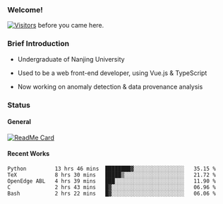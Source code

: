 ### Welcome!

[![Visitors](https://visitor-badge.laobi.icu/badge?page_id=HermitSun.HermitSun)]() before you came here.

### Brief Introduction

- Undergraduate of Nanjing University

- Used to be a web front-end developer, using Vue.js & TypeScript

- Now working on anomaly detection & data provenance analysis

### Status

#### General

[![ReadMe Card](https://github-readme-stats.hermitsun.vercel.app/api?username=HermitSun&count_private=true&show_icons=true)]()

#### Recent Works

<!--START_SECTION:waka-->
```text
Python         13 hrs 46 mins  ████████▓░░░░░░░░░░░░░░░░   35.15 % 
TeX            8 hrs 30 mins   █████▒░░░░░░░░░░░░░░░░░░░   21.72 % 
OpenEdge ABL   4 hrs 39 mins   ███░░░░░░░░░░░░░░░░░░░░░░   11.90 % 
C              2 hrs 43 mins   █▓░░░░░░░░░░░░░░░░░░░░░░░   06.96 % 
Bash           2 hrs 22 mins   █▓░░░░░░░░░░░░░░░░░░░░░░░   06.06 % 
```
<!--END_SECTION:waka-->
